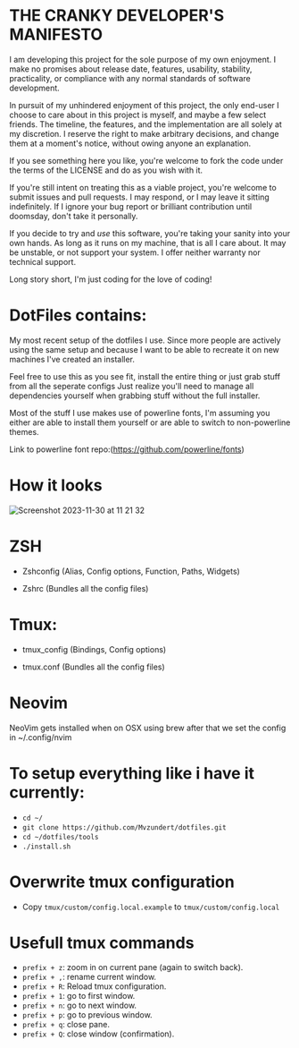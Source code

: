 # THE CRANKY DEVELOPER'S MANIFESTO

I am developing this project for the sole purpose of my own enjoyment.
I make no promises about release date, features, usability, stability,
practicality, or compliance with any normal standards of software
development.

In pursuit of my unhindered enjoyment of this project, the only end-user
I choose to care about in this project is myself, and maybe a few select
friends. The timeline, the features, and the implementation are all
solely at my discretion. I reserve the right to make arbitrary decisions,
and change them at a moment's notice, without owing anyone an explanation.

If you see something here you like, you're welcome to fork the code under
the terms of the LICENSE and do as you wish with it.

If you're still intent on treating this as a viable project, you're welcome
to submit issues and pull requests. I may respond, or I may leave it sitting
indefinitely. If I ignore your bug report or brilliant contribution until
doomsday, don't take it personally.

If you decide to try and _use_ this software, you're taking your sanity
into your own hands. As long as it runs on my machine, that is all I care
about. It may be unstable, or not support your system. I offer neither
warranty nor technical support.

Long story short, I'm just coding for the love of coding!

# DotFiles contains:

My most recent setup of the dotfiles I use. Since more people are actively using
the same setup and because I want to be able to recreate it on new machines I've created an installer.

Feel free to use this as you see fit, install the entire thing or just grab stuff from all the seperate configs
Just realize you'll need to manage all dependencies yourself when grabbing stuff without the full installer.

Most of the stuff I use makes use of powerline fonts, I'm assuming you either are able to install them yourself
or are able to switch to non-powerline themes.

Link to powerline font repo:(https://github.com/powerline/fonts)

# How it looks

![Screenshot 2023-11-30 at 11 21 32](https://github.com/Mvzundert/dotfiles/assets/6066795/421291e7-5fd1-4986-8ea5-46fd1da74f90)

# ZSH

- Zshconfig (Alias, Config options, Function, Paths, Widgets)

- Zshrc (Bundles all the config files)

# Tmux:

- tmux_config (Bindings, Config options)

- tmux.conf (Bundles all the config files)

# Neovim

NeoVim gets installed when on OSX using brew after that we set the config in
~/.config/nvim

# To setup everything like i have it currently:

- `cd ~/`
- `git clone https://github.com/Mvzundert/dotfiles.git`
- `cd ~/dotfiles/tools`
- `./install.sh`

# Overwrite tmux configuration

- Copy `tmux/custom/config.local.example` to `tmux/custom/config.local`

# Usefull tmux commands

- `prefix + z`: zoom in on current pane (again to switch back).
- `prefix + ,`: rename current window.
- `prefix + R`: Reload tmux configuration.
- `prefix + 1`: go to first window.
- `prefix + n`: go to next window.
- `prefix + p`: go to previous window.
- `prefix + q`: close pane.
- `prefix + Q`: close window (confirmation).
